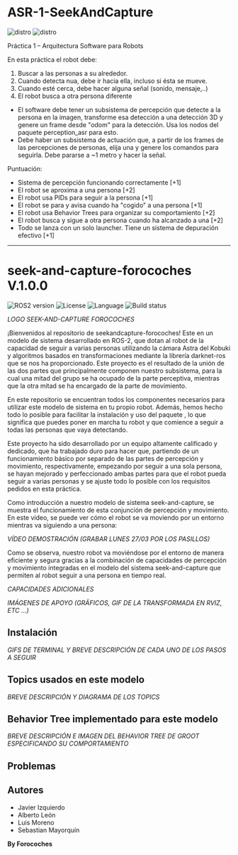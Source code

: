 # ASR-1-SeekAndCapture
![distro](https://img.shields.io/badge/Ubuntu%2022-Jammy%20Jellyfish-green)
![distro](https://img.shields.io/badge/ROS2-Humble-blue)

Práctica 1 – Arquitectura Software para Robots

En esta práctica el robot debe:

1. Buscar a las personas a su alrededor.
2. Cuando detecta nua, debe ir hacia ella, incluso si ésta se mueve.
3. Cuando esté cerca, debe hacer alguna señal (sonido, mensaje,..)
4. El robot busca a otra persona diferente

* El software debe tener un subsistema de percepción que detecte a la persona en la imagen, transforme esa detección a una detección 3D y genere un frame desde "odom" para la detección. Usa los nodos del paquete perception_asr para esto.
* Debe haber un subsistema de actuación que, a partir de los frames de las percepciones de personas, elija una y genere los comandos para seguirla. Debe pararse a ~1 metro y hacer la señal.

Puntuación:

* Sistema de percepción funcionando correctamente [+1]
* El robot se aproxima a una persona [+2]
* El robot usa PIDs para seguir a la persona [+1]
* El robot se para y avisa cuando ha "cogido" a una persona [+1]
* El robot usa Behavior Trees para organizar su comportamiento [+2]
* El robot busca y sigue a otra persona cuando ha alcanzado a una [+2]
* Todo se lanza con un solo launcher. Tiene un sistema de depuración efectivo [+1]

***

# seek-and-capture-forocoches V.1.0.0
![ROS2 version](https://img.shields.io/badge/ROS2-Humble-blue)
![License](https://img.shields.io/badge/License-Apache%202.0-blue)
![Language](https://img.shields.io/badge/Language-C%2B%2B-orange)
![Build status](https://img.shields.io/badge/Build-Passing-brightgreen)

*LOGO SEEK-AND-CAPTURE FOROCOCHES*

¡Bienvenidos al repositorio de seekandcapture-forocoches! Este en un modelo de sistema desarrollado en ROS-2, que dotan al robot de la capacidad de seguir a varias personas utilizando la cámara Astra del Kobuki y algoritmos basados en transformaciones mediante la librería darknet-ros que se nos ha proporcionado. Este proyecto es el resultado de la unión de las dos partes que principalmente componen nuestro subsistema, para la cual una mitad del grupo se ha ocupado de la parte perceptiva, mientras que la otra mitad se ha encargado de la parte de movimiento.

En este repositorio se encuentran todos los componentes necesarios para utilizar este modelo de sistema en tu propio robot. Además, hemos hecho todo lo posible para facilitar la instalación y uso del paquete , lo que significa que puedes poner en marcha tu robot y que comience a seguir a todas las personas que vaya detectando.

Este proyecto ha sido desarrollado por un equipo altamente calificado y dedicado, que ha trabajado duro para hacer que, partiendo de un funcionamiento básico por separado de las partes de percepción y movimiento, respectivamente, empezando por seguir a una sola persona, se hayan mejorado y perfeccionado ambas partes para que el robot pueda seguir a varias personas y se ajuste todo lo posible con los requisitos pedidos en esta práctica.

Como introducción a nuestro modelo de sistema seek-and-capture, se muestra el funcionamiento de esta conjunción de percepción y movimiento. En este vídeo, se puede ver cómo el robot se va moviendo por un entorno mientras va siguiendo a una persona:

*VÍDEO DEMOSTRACIÓN (GRABAR LUNES 27/03 POR LOS PASILLOS)*

Como se observa, nuestro robot va moviéndose por el entorno de manera eficiente y segura gracias a la combinación de capacidades de percepción y movimiento integradas en el modelo del sistema seek-and-capture que permiten al robot seguir a una persona en tiempo real.

*CAPACIDADES ADICIONALES*

*IMÁGENES DE APOYO (GRÄFICOS, GIF DE LA TRANSFORMADA EN RVIZ, ETC …)*

## Instalación

*GIFS DE TERMINAL Y BREVE DESCRIPCIÓN DE CADA UNO DE LOS PASOS A SEGUIR*

## Topics usados en este modelo

*BREVE DESCRIPCIÓN Y DIAGRAMA DE LOS TOPICS*

## Behavior Tree implementado para este modelo

*BREVE DESCRIPCIÓN E IMAGEN DEL BEHAVIOR TREE DE GROOT ESPECIFICANDO SU COMPORTAMIENTO*

## Problemas

## Autores
* Javier Izquierdo
* Alberto León
* Luis Moreno
* Sebastian Mayorquín

__By Forocoches__



